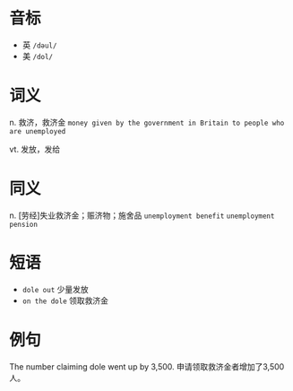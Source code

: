 # 音标

- 英 `/dəul/`
- 美 `/dol/`

# 词义

n. 救济，救济金
`money given by the government in Britain to people who are unemployed`

vt. 发放，发给


# 同义

n. [劳经]失业救济金；赈济物；施舍品
`unemployment benefit` `unemployment pension`

# 短语

- `dole out` 少量发放
- `on the dole` 领取救济金

# 例句

The number claiming dole went up by 3,500.
申请领取救济金者增加了3,500人。



